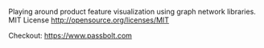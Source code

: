 Playing around product feature visualization using graph network libraries.
MIT License http://opensource.org/licenses/MIT

Checkout: https://www.passbolt.com